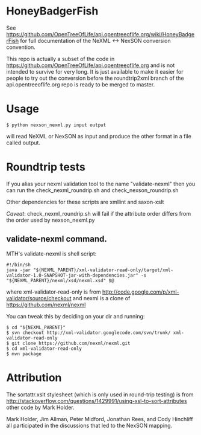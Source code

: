 # HoneyBadgerFish

See https://github.com/OpenTreeOfLife/api.opentreeoflife.org/wiki/HoneyBadgerFish for full documentation
of the NeXML <-> NexSON conversion convention.

This repo is actually a subset of the code in https://github.com/OpenTreeOfLife/api.opentreeoflife.org
and is not intended to survive for very long. It is just available to make it easier for
people to try out the conversion before the roundtrip2xml branch of the api.opentreeoflife.org repo
is ready to be merged to master.

# Usage

    $ python nexson_nexml.py input output

will read NeXML or NexSON as input and produce the other format in a file called output.


# Roundtrip tests

If you alias your nexml validation tool to the name "validate-nexml" then you can 
run the check_nexml_roundrip.sh and check_nexson_roundrip.sh

Other dependencies for these scripts are xmllint and saxon-xslt

*Caveat*: check_nexml_roundrip.sh will fail if the attribute order differs from the order used by nexson_nexml.py


## validate-nexml command.
MTH's validate-nexml is shell script:

    #!/bin/sh
    java -jar "${NEXML_PARENT}/xml-validator-read-only/target/xml-validator-1.0-SNAPSHOT-jar-with-dependencies.jar" -s "${NEXML_PARENT}/nexml/xsd/nexml.xsd" $@

where xml-validator-read-only is from http://code.google.com/p/xml-validator/source/checkout
and nexml is a clone of https://github.com/nexml/nexml

You can tweak this by deciding on your dir and running:

    $ cd "${NEXML_PARENT}"
    $ svn checkout http://xml-validator.googlecode.com/svn/trunk/ xml-validator-read-only
    $ git clone https://github.com/nexml/nexml.git
    $ cd xml-validator-read-only
    $ mvn package

# Attribution

The sortattr.xslt stylesheet (which is only used in round-trip testing) is from 
   http://stackoverflow.com/questions/1429991/using-xsl-to-sort-attributes other code by Mark Holder.

Mark Holder, Jim Allman, Peter Midford, Jonathan Rees, and Cody Hinchliff all participated in the discussions that led to the NexSON mapping.